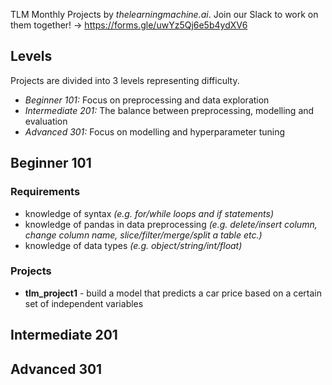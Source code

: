 TLM Monthly Projects by *thelearningmachine.ai*. Join our Slack to work on them together! -> https://forms.gle/uwYz5Qj6e5b4ydXV6

## Levels
Projects are divided into 3 levels representing difficulty.
- *Beginner 101:* Focus on preprocessing and data exploration
- *Intermediate 201:* The balance between preprocessing, modelling and evaluation
- *Advanced 301:* Focus on modelling and hyperparameter tuning 

## Beginner 101
### Requirements
- knowledge of syntax *(e.g. for/while loops and if statements)*
- knowledge of pandas in data preprocessing *(e.g. delete/insert column, change column name, slice/filter/merge/split a table etc.)*
- knowledge of data types *(e.g. object/string/int/float)*

### Projects
-  **tlm_project1** - build a model that predicts a car price based on a certain set of independent variables

## Intermediate 201

## Advanced 301
